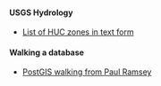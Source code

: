

#### USGS Hydrology
* [List of HUC zones in text form](https://water.usgs.gov/GIS/new_huc_rdb.txt)

#### Walking a database
* [PostGIS walking from Paul Ramsey](http://blog.cleverelephant.ca/2010/07/network-walking-in-postgis.html)